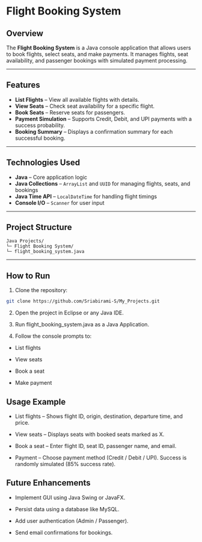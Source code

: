 # Flight Booking System

## Overview
The **Flight Booking System** is a Java console application that allows users to book flights, select seats, and make payments. It manages flights, seat availability, and passenger bookings with simulated payment processing.  

---

## Features
- **List Flights** – View all available flights with details.  
- **View Seats** – Check seat availability for a specific flight.  
- **Book Seats** – Reserve seats for passengers.  
- **Payment Simulation** – Supports Credit, Debit, and UPI payments with a success probability.  
- **Booking Summary** – Displays a confirmation summary for each successful booking.  

---

## Technologies Used
- **Java** – Core application logic  
- **Java Collections** – `ArrayList` and `UUID` for managing flights, seats, and bookings  
- **Java Time API** – `LocalDateTime` for handling flight timings  
- **Console I/O** – `Scanner` for user input  

---

## Project Structure
```
Java Projects/
└─ Flight Booking System/
└─ flight_booking_system.java
```
---

## How to Run

1. Clone the repository:

```bash
git clone https://github.com/Sriabirami-S/My_Projects.git
```
2. Open the project in Eclipse or any Java IDE.

3. Run flight_booking_system.java as a Java Application.

4. Follow the console prompts to:

- List flights

- View seats

- Book a seat

- Make payment

## Usage Example

- List flights – Shows flight ID, origin, destination, departure time, and price.

- View seats – Displays seats with booked seats marked as X.

- Book a seat – Enter flight ID, seat ID, passenger name, and email.

- Payment – Choose payment method (Credit / Debit / UPI). Success is randomly simulated (85% success rate).

## Future Enhancements

- Implement GUI using Java Swing or JavaFX.

- Persist data using a database like MySQL.

- Add user authentication (Admin / Passenger).

- Send email confirmations for bookings.
